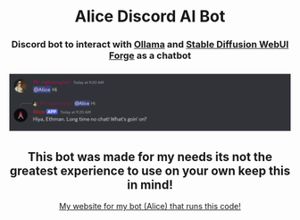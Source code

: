 <div align="center">
    <h1><a href="#"></a>Alice Discord AI Bot</h1>
    <h3 align="center"><a href="#"></a>Discord bot to interact with <a href="https://github.com/jmorganca/ollama">Ollama</a> and <a href="https://github.com/lllyasviel/stable-diffusion-webui-forge">Stable Diffusion WebUI Forge</a> as a chatbot</h3>
    <h3><a href="#"></a><img alt="Discord chat with the bot" src="assets/screenshot.png" /></h3>
    <h2>This bot was made for my needs its not the greatest experience to use on your own keep this in mind!</h2>
    <a href="https://ethmangameon.github.io/alice-app/home.html">My website for my bot (Alice) that runs this code!</a>
</div>